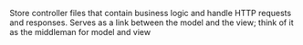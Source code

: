 Store controller files that contain business logic and handle HTTP requests and responses.
Serves as a link between the model and the view; think of it as the middleman for model and view
